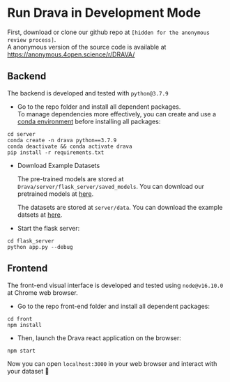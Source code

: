 # Run Drava in Development Mode
First, download or clone our github repo at `[hidden for the anonymous review process]`.  
A anonymous version of the source code is available at https://anonymous.4open.science/r/DRAVA/


## Backend

The backend is developed and tested with `python@3.7.9`


- Go to the repo folder and install all dependent packages.  
To manage dependencies more effectively, you can create and use a [conda environment](https://docs.conda.io/projects/conda/en/latest/user-guide/tasks/manage-environments.html) before installing all packages:

```
cd server
conda create -n drava python==3.7.9
conda deactivate && conda activate drava
pip install -r requirements.txt
```

- Download Example Datasets  
  
    The pre-trained models are stored at `Drava/server/flask_server/saved_models`.
    You can download our pretrained models at [here](https://drive.google.com/drive/folders/11K-v8Fn4PbbRqCcrRpLSsnvxBaOPH1db?usp=sharing).

    The datasets are stored at `server/data`.
    You can download the example datsets at [here](https://drive.google.com/drive/folders/16kbJq_46-4Busrz_87vGFyKAsy15oIU3?usp=sharing).

- Start the flask server:

```
cd flask_server
python app.py --debug
```

## Frontend

The front-end visual interface is developed and tested using `node@v16.10.0` at Chrome web browser.


- Go to the repo front-end folder and install all dependent packages:

```
cd front
npm install
```

- Then, launch the Drava react application on the browser:

```
npm start
```

Now you can open `localhost:3000` in your web browser and interact with your dataset :tada:
